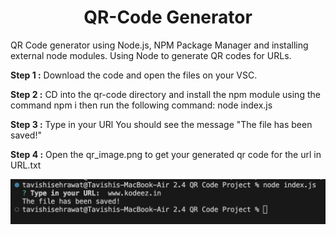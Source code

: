 <h1 align="center">QR-Code Generator</h1>

QR Code generator using Node.js, NPM Package Manager and installing external node modules.
Using Node to generate QR codes for URLs.

<b>Step 1 :</b>
Download the code and open the files on your VSC.

<b>Step 2 :</b>
CD into the qr-code directory and install the npm module using the command
npm i
then run the following command:
node index.js

<b>Step 3 :</b>
Type in your URl
You should see the message "The file has been saved!"

<b>Step 4 :</b>
Open the qr_image.png to get your generated qr code for the url in URL.txt

![alt text](image.png)
